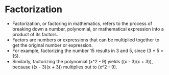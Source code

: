 # Factorization
* Factorization, or factoring in mathematics, refers to the process of breaking down a number, polynomial, or mathematical expression into a product of its factors.
* Factors are numbers or expressions that can be multiplied together to get the original number or expression.
* For example, factorizing the number 15 results in 3 and 5, since \(3 * 5 = 15\).
* Similarly, factorizing the polynomial \(x^2 - 9\) yields \((x - 3)(x + 3)\), because \((x - 3)(x + 3)\) multiplies out to \(x^2 - 9\).
